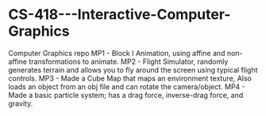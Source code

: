 # CS-418---Interactive-Computer-Graphics
Computer Graphics repo
MP1 - Block I Animation, using affine and non-affine transformations to animate.
MP2 - Flight Simulator, randomly generates terrain and allows you to fly around the screen using typical flight controls.
MP3 - Made a Cube Map that maps an environment texture, Also loads an object from an obj file and can rotate the camera/object.
MP4 - Made a basic particle system; has a drag force, inverse-drag force, and gravity.
